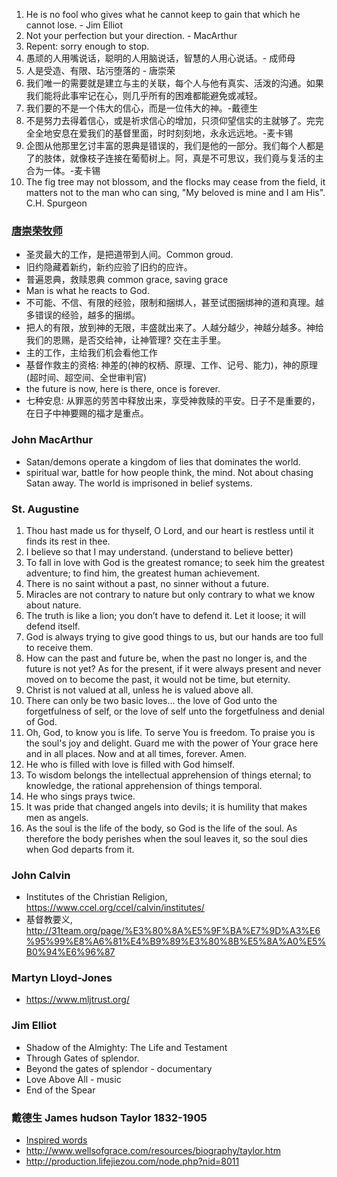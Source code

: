 1. He is no fool who gives what he cannot keep to gain that which he cannot lose. - Jim Elliot
1. Not your perfection but your direction. - MacArthur
1. Repent: sorry enough to stop.
1. 愚顽的人用嘴说话，聪明的人用脑说话，智慧的人用心说话。- 成师母
1. 人是受造、有限、玷污堕落的 - 唐崇荣
1. 我们唯一的需要就是建立与主的关联，每个人与他有真实、活泼的沟通。如果我们能将此事牢记在心，则几乎所有的困难都能避免或减轻。
1. 我们要的不是一个伟大的信心，而是一位伟大的神。-戴德生
1. 不是努力去得着信心，或是祈求信心的增加，只须仰望信实的主就够了。完完全全地安息在爱我们的基督里面，时时刻刻地，永永远远地。-麦卡锡
1. 企图从他那里乞讨丰富的恩典是错误的，我们是他的一部分。我们每个人都是了的肢体，就像枝子连接在葡萄树上。阿，真是不可思议，我们竟与复活的主合为一体。-麦卡锡
1. The fig tree may not blossom, and the flocks may cease from the field, it matters not to the man who can sing, "My beloved is mine and I am His". C.H. Spurgeon


### [唐崇荣牧师](tang.md)
* 圣灵最大的工作，是把道带到人间。Common groud.
* 旧约隐藏着新约，新约应验了旧约的应许。
* 普遍恩典，救赎恩典 common grace, saving grace
* Man is what he reacts to God.
* 不可能、不信、有限的经验，限制和捆绑人，甚至试图捆绑神的道和真理。越多错误的经验，越多的捆绑。
* 把人的有限，放到神的无限，丰盛就出来了。人越分越少，神越分越多。神给我们的恩赐，是否交给神，让神管理? 交在主手里。
* 主的工作，主给我们机会看他工作
* 基督作救主的资格: 神差的(神的权柄、原理、工作、记号、能力)，神的原理(超时间、超空间、全世审判官)
* the future is now, here is there, once is forever.
* 七种安息: 从罪恶的劳苦中释放出来，享受神救赎的平安。日子不是重要的，在日子中神要赐的福才是重点。

### John MacArthur
* Satan/demons operate a kingdom of lies that dominates the world.
* spiritual war, battle for how people think, the mind. Not about chasing Satan away. The world is imprisoned in belief systems.

### St. Augustine
1. Thou hast made us for thyself, O Lord, and our heart is restless until it finds its rest in thee.
1. I believe so that I may understand. (understand to believe better)
1. To fall in love with God is the greatest romance; to seek him the greatest adventure; to find him, the greatest human achievement.
1. There is no saint without a past, no sinner without a future.
1. Miracles are not contrary to nature but only contrary to what we know about nature.
1. The truth is like a lion; you don’t have to defend it. Let it loose; it will defend itself.
1. God is always trying to give good things to us, but our hands are too full to receive them.
1. How can the past and future be, when the past no longer is, and the future is not yet? As for the present, if it were always present and never moved on to become the past, it would not be time, but eternity.
1. Christ is not valued at all, unless he is valued above all.
1. There can only be two basic loves... the love of God unto the forgetfulness of self, or the love of self unto the forgetfulness and denial of God.
1. Oh, God, to know you is life. To serve You is freedom. To praise you is the soul's joy and delight. Guard me with the power of Your grace here and in all places. Now and at all times, forever. Amen.
1. He who is filled with love is filled with God himself.
1. To wisdom belongs the intellectual apprehension of things eternal; to knowledge, the rational apprehension of things temporal.
1. He who sings prays twice.
1. It was pride that changed angels into devils; it is humility that makes men as angels.
1. As the soul is the life of the body, so God is the life of the soul. As therefore the body perishes when the soul leaves it, so the soul dies when God departs from it.


### John Calvin
* Institutes of the Christian Religion, https://www.ccel.org/ccel/calvin/institutes/
* 基督教要义, http://31team.org/page/%E3%80%8A%E5%9F%BA%E7%9D%A3%E6%95%99%E8%A6%81%E4%B9%89%E3%80%8B%E5%8A%A0%E5%B0%94%E6%96%87

### Martyn Lloyd-Jones
* https://www.mljtrust.org/


### Jim Elliot
* Shadow of the Almighty: The Life and Testament
* Through Gates of splendor.
* Beyond the gates of splendor - documentary
* Love Above All - music
* End of the Spear

### 戴德生 James hudson Taylor 1832-1905
* [Inspired words](taylor.md)
* http://www.wellsofgrace.com/resources/biography/taylor.htm
* http://production.lifejiezou.com/node.php?nid=8011

